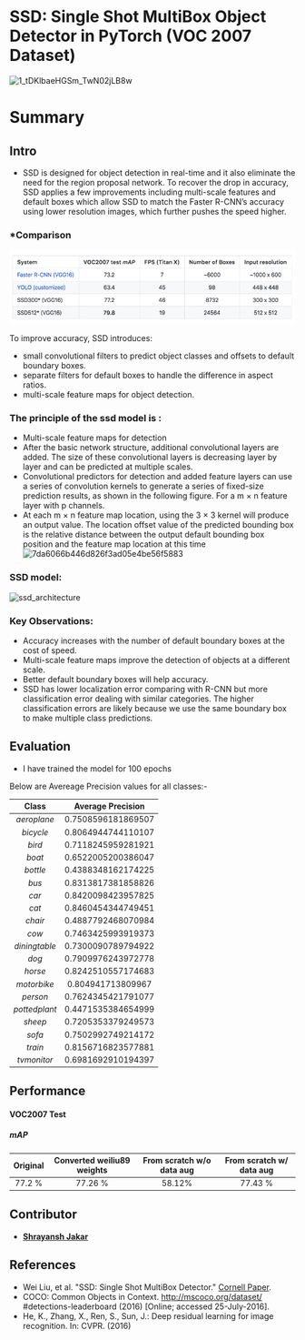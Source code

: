 # SSD: Single Shot MultiBox Object Detector in PyTorch (VOC 2007 Dataset)
![1_tDKlbaeHGSm_TwN02jLB8w](https://user-images.githubusercontent.com/63955480/122269885-55692780-cefb-11eb-8431-57c5ef1fa375.jpeg)

# Summary
## Intro
- SSD is designed for object detection in real-time and it also eliminate the need for the region proposal network. To recover the drop in accuracy, SSD applies a few improvements including multi-scale features and default boxes which allow SSD to match the Faster R-CNN’s accuracy using lower resolution images, which further pushes the speed higher. 
###  *Comparison 
<img src= "https://github.com/Shrayansh19/SSD-Model-Zoo/blob/main/doc/1_rqGEyJKbKv3ecmjaMSiEtA.png">

To improve accuracy, SSD introduces:
- small convolutional filters to predict object classes and offsets to default boundary boxes.
- separate filters for default boxes to handle the difference in aspect ratios.
- multi-scale feature maps for object detection.

### The principle of the ssd model is :

- Multi-scale feature maps for detection
- After the basic network structure, additional convolutional layers are added. The size of these convolutional layers is decreasing layer by layer and can be predicted at multiple scales.
- Convolutional predictors for detection and added feature layers can use a series of convolution kernels to generate a series of fixed-size prediction results, as shown in the following figure. For a m × n feature layer with p channels.
- At each m × n feature map location, using the 3 × 3 kernel will produce an output value. The location offset value of the predicted bounding box is the relative distance between the output default bounding box position and the feature map location at this time
![7da6066b446d826f3ad05e4be56f5883](https://user-images.githubusercontent.com/63955480/122278693-cfea7500-cf04-11eb-9bc4-0bb5408b6c47.png)

### SSD model:
![ssd_architecture](https://user-images.githubusercontent.com/63955480/122277363-6fa70380-cf03-11eb-999c-1016ef1c9fa2.png)

### Key Observations:
- Accuracy increases with the number of default boundary boxes at the cost of speed.
- Multi-scale feature maps improve the detection of objects at a different scale.
- Better default boundary boxes will help accuracy.
- SSD has lower localization error comparing with R-CNN but more classification error dealing with similar categories. The higher classification errors are likely because we use the same boundary box to make multiple class predictions.


## Evaluation
- I have trained the model for 100 epochs 

Below are Avereage Precision values for all classes:-

 | Class | Average Precision |
 | :-----: | :------: |
 | _aeroplane_ | 0.7508596181869507 |
 | _bicycle_ | 0.8064944744110107 |  
 | _bird_ | 0.7118245959281921 |     
 | _boat_ | 0.6522005200386047 |     
 | _bottle_ | 0.4388348162174225 |   
 | _bus_ | 0.8313817381858826 |      
 | _car_ | 0.8420098423957825 |      
 | _cat_ | 0.8460454344749451 |
 | _chair_ | 0.4887792468070984 |
 | _cow_ | 0.7463425993919373 |
 | _diningtable_ | 0.7300090789794922 |
 | _dog_ | 0.7909976243972778 |
 | _horse_ | 0.8242510557174683 |
 | _motorbike_ | 0.804941713809967 |
 | _person_ | 0.7624345421791077 |
 | _pottedplant_ | 0.4471535384654999 |
 | _sheep_ | 0.7205353379249573 |
 | _sofa_ | 0.7502992749214172 |
 | _train_ | 0.8156716823577881 |
 | _tvmonitor_ | 0.6981692910194397 |

## Performance

#### VOC2007 Test

##### mAP

| Original | Converted weiliu89 weights | From scratch w/o data aug | From scratch w/ data aug |
|:-:|:-:|:-:|:-:|
| 77.2 % | 77.26 % | 58.12% | 77.43 % |


## Contributor

* [**Shrayansh Jakar**](https://github.com/Shrayansh19)

## References
- Wei Liu, et al. "SSD: Single Shot MultiBox Detector." [Cornell Paper](https://arxiv.org/abs/1512.02325).
- COCO: Common Objects in Context. http://mscoco.org/dataset/
#detections-leaderboard (2016) [Online; accessed 25-July-2016].
- He, K., Zhang, X., Ren, S., Sun, J.: Deep residual learning for image recognition. In: CVPR.
(2016)
